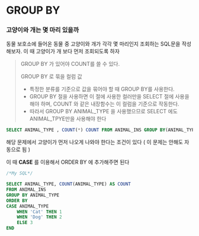 # GROUP BY



### 고양이와 개는 몇 마리 있을까

동물 보호소에 들어온 동물 중 고양이와 개가 각각 몇 마리인지 조회하는 SQL문을 작성해보자. 이 때 고양이가 개 보다 먼저 조회되도록 하자

> GROUP BY 가 있어야  COUNT를 쓸 수 있다.
>
> GROUP BY 로 묶을 컬럼 값
>
> - 특정한 분류를 기준으로 값을 묶어야 할 때 GROUP BY를 사용한다. 
> - GROUP BY 절을 사용하면 이 절에 사용한 컬러만을 SELECT 절에 사용을 해야 하며, COUNT 와 같은 내장함수는 이 컬럼을 기준으로 작동한다. 
> - 따라서 GROUP BY ANIMAL_TYPE 을 사용했으므로 SELECT 에도  ANIMAL_TPYE만을 사용해야 한다

```sql
SELECT ANIMAL_TYPE , COUNT(*) COUNT FROM ANIMAL_INS GROUP BY(ANIMAL_TYPE)
```



해당 문제에서 고양이가 먼저 나오게 나와야 한다는 조건이 있다 ( 이 문제는 안해도 자동으로 됨 )

이 때 **CASE** 를 이용해서 ORDER BY 에 추가해주면 된다

```sql
/*My SQL*/

SELECT ANIMAL_TYPE, COUNT(ANIMAL_TYPE) AS COUNT
FROM ANIMAL_INS
GROUP BY ANIMAL_TYPE
ORDER BY 
CASE ANIMAL_TYPE
	WHEN 'Cat' THEN 1
	WHEN 'Dog' THEN 2
	ELSE 3
END
```



